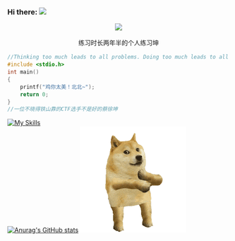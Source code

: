 ### Hi there: <img src="https://github.githubassets.com/assets/mona-loading-default-c3c7aad1282f.gif" width="4%">

<p align="center">
    <img src="https://cdn.nlark.com/yuque/0/2023/gif/25913285/1677418126549-8885bba4-9540-46f7-8a2d-72f97000469e.gif">
</p>
<p align="center">练习时长两年半的个人练习坤</p>



```c
//Thinking too much leads to all problems. Doing too much leads to all answers.
#include <stdio.h>
int main()
{
    printf("鸡你太美！北北~");
    return 0;
}
//一位不晓得铁山靠的CTF选手不是好的蔡徐坤
```
[![My Skills](https://skillicons.dev/icons?i=aws,gcp,azure,react,vue,flutter,workers,twitter,git,redhat,linux,kali,instagram,html,js,css,gmail,gitlab,github,aws,cloudflare,docker&perline=18)](https://skillicons.dev)</br>
[![Anurag's GitHub stats](https://github-readme-stats.vercel.app/api?username=RabbitSudo)](https://github.com/anuraghazra/github-readme-stats) ![gif](./青海摇.gif) 
